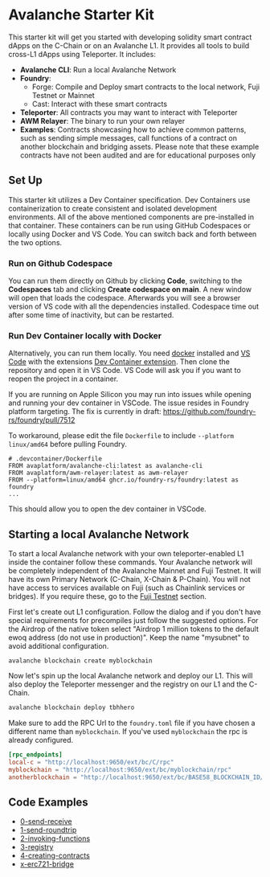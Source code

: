 # Avalanche Starter Kit

This starter kit will get you started with developing solidity smart contract dApps on the C-Chain or on an Avalanche L1. It provides all tools to build cross-L1 dApps using Teleporter. It includes:

- **Avalanche CLI**: Run a local Avalanche Network
- **Foundry**:
  - Forge: Compile and Deploy smart contracts to the local network, Fuji Testnet or Mainnet
  - Cast: Interact with these smart contracts
- **Teleporter**: All contracts you may want to interact with Teleporter
- **AWM Relayer**: The binary to run your own relayer
- **Examples**: Contracts showcasing how to achieve common patterns, such as sending simple messages, call functions of a contract on another blockchain and bridging assets. Please note that these example contracts have not been audited and are for educational purposes only

## Set Up

This starter kit utilizes a Dev Container specification. Dev Containers use containerization to create consistent and isolated development environments. All of the above mentioned components are pre-installed in that container. These containers can be run using GitHub Codespaces or locally using Docker and VS Code. You can switch back and forth between the two options.

### Run on Github Codespace

You can run them directly on Github by clicking **Code**, switching to the **Codespaces** tab and clicking **Create codespace on main**. A new window will open that loads the codespace. Afterwards you will see a browser version of VS code with all the dependencies installed. Codespace time out after some time of inactivity, but can be restarted.

### Run Dev Container locally with Docker

Alternatively, you can run them locally. You need [docker](https://www.docker.com/products/docker-desktop/) installed and [VS Code](https://code.visualstudio.com/) with the extensions [Dev Container extension](https://marketplace.visualstudio.com/items?itemName=ms-vscode-remote.remote-containers). Then clone the repository and open it in VS Code. VS Code will ask you if you want to reopen the project in a container.

If you are running on Apple Silicon you may run into issues while opening and running your dev container in VSCode. The issue resides in Foundry platform targeting. The fix is currently in draft: <https://github.com/foundry-rs/foundry/pull/7512>

To workaround, please edit the file `Dockerfile` to include `--platform linux/amd64` before pulling Foundry.

```
# .devcontainer/Dockerfile
FROM avaplatform/avalanche-cli:latest as avalanche-cli
FROM avaplatform/awm-relayer:latest as awm-relayer
FROM --platform=linux/amd64 ghcr.io/foundry-rs/foundry:latest as foundry
...
```

This should allow you to open the dev container in VSCode.

## Starting a local Avalanche Network

To start a local Avalanche network with your own teleporter-enabled L1 inside the container follow these commands. Your Avalanche network will be completely independent of the Avalanche Mainnet and Fuji Testnet. It will have its own Primary Network (C-Chain, X-Chain & P-Chain). You will not have access to services available on Fuji (such as Chainlink services or bridges). If you require these, go to the [Fuji Testnet](#fuji-testnet) section.

First let's create out L1 configuration. Follow the dialog and if you don't have special requirements for precompiles just follow the suggested options. For the Airdrop of the native token select "Airdrop 1 million tokens to the default ewoq address (do not use in production)". Keep the name "mysubnet" to avoid additional configuration.

```
avalanche blockchain create myblockchain
```

Now let's spin up the local Avalanche network and deploy our L1. This will also deploy the Teleporter messenger and the registry on our L1 and the C-Chain.

```bash
avalanche blockchain deploy tbhhero
```

Make sure to add the RPC Url to the `foundry.toml` file if you have chosen a different name than `myblockchain`. If you've used `myblockchain` the rpc is already configured.

```toml
[rpc_endpoints]
local-c = "http://localhost:9650/ext/bc/C/rpc"
myblockchain = "http://localhost:9650/ext/bc/myblockchain/rpc"
anotherblockchain = "http://localhost:9650/ext/bc/BASE58_BLOCKCHAIN_ID/rpc"
```

## Code Examples
- [0-send-receive](src/0-send-receive/_INSTRUCTIONS.md) 
- [1-send-roundtrip](src/2-invoking-functions/_INSTRUCTIONS.md)
- [2-invoking-functions](src/0-send-receive/_INSTRUCTIONS.md)
- [3-registry](src/3-registry/_INSTRUCTIONS.md)
- [4-creating-contracts](src/4-creating-contracts/_INSTRUCTIONS.md)
- [x-erc721-bridge](src/x-erc721-bridge/Readme.md)
